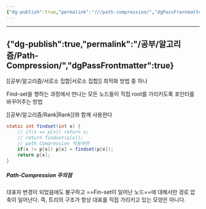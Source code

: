 ```yaml
---
{"dg-publish":true,"permalink":"///path-compression/","dgPassFrontmatter":true}
---
```



---
{"dg-publish":true,"permalink":"/공부/알고리즘/Path-Compression/","dgPassFrontmatter":true}
---

[[공부/알고리즘/서로소 집합\|서로소 집합]] 최적화 방법 중 하나

Find-set을 행하는 과정에서 만나는 모든 노드들이  직접 root를 가리키도록 포인터를 바꾸어주는 방법

[[공부/알고리즘/Rank\|Rank]]와 함께 사용한다

````java
static int findset(int x) {
	// if(x == p[x]) return x;
	// return findset(p[x]);
	// path Compression 적용하면
	if(x != p[x]) p[x] = findset(p[x]);
	return p[x];
}
````
##### Path-Compression 주의점
대표자 변경이 되었음에도 불구하고 ==Fin-set이 일어난 노드==에 대해서만 경로 압축이 일어난다. 즉, 트리의 구조가 항상 대표를 직접 가리키고 있는 모양은 아니다.